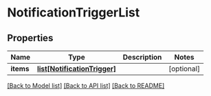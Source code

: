 # NotificationTriggerList

## Properties
Name | Type | Description | Notes
------------ | ------------- | ------------- | -------------
**items** | [**list[NotificationTrigger]**](NotificationTrigger.md) |  | [optional] 

[[Back to Model list]](../README.md#documentation-for-models) [[Back to API list]](../README.md#documentation-for-api-endpoints) [[Back to README]](../README.md)

